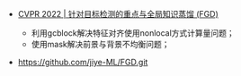 * [CVPR 2022 | 针对目标检测的重点与全局知识蒸馏 (FGD)](https://www.cvmart.net/community/detail/6169)
  * 利用gcblock解决特征对齐使用nonlocal方式计算量问题；
  * 使用mask解决前景与背景不均衡问题；

* https://github.com/jiye-ML/FGD.git